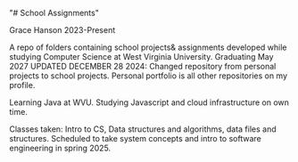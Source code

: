 "# School Assignments" 

Grace Hanson 2023-Present

A repo of folders containing school projects& assignments developed while studying Computer Science at West Virginia University. Graduating May 2027
UPDATED DECEMBER 28 2024: Changed repository from personal projects to school projects. Personal portfolio is all other repositories on my profile.

Learning Java at WVU. Studying Javascript and cloud infrastructure on own time.

Classes taken: Intro to CS, Data structures and algorithms, data files and structures. Scheduled to take system concepts and intro to software engineering in spring 2025.

